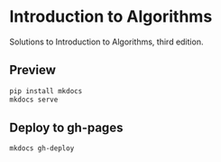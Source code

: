 # Introduction to Algorithms
Solutions to Introduction to Algorithms, third edition.

## Preview
```sh
pip install mkdocs
mkdocs serve
```

## Deploy to gh-pages
```sh
mkdocs gh-deploy
```
